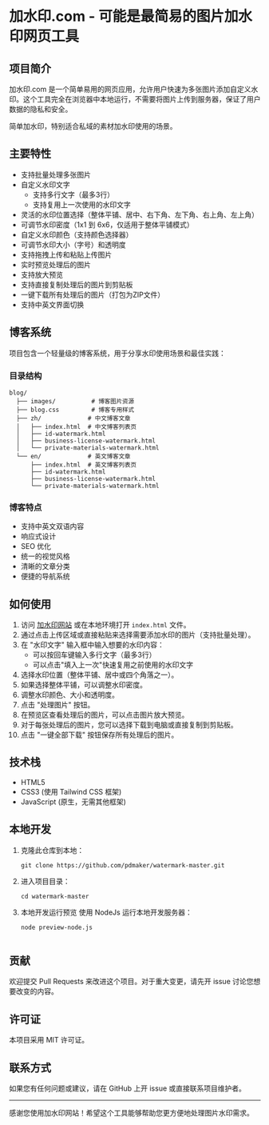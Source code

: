 # 加水印.com - 可能是最简易的图片加水印网页工具

## 项目简介

加水印.com 是一个简单易用的网页应用，允许用户快速为多张图片添加自定义水印。这个工具完全在浏览器中本地运行，不需要将图片上传到服务器，保证了用户数据的隐私和安全。

简单加水印，特别适合私域的素材加水印使用的场景。

## 主要特性

 - 支持批量处理多张图片
- 自定义水印文字
  - 支持多行文字（最多3行）
  - 支持复用上一次使用的水印文字
- 灵活的水印位置选择（整体平铺、居中、右下角、左下角、右上角、左上角）
- 可调节水印密度（1x1 到 6x6，仅适用于整体平铺模式）
- 自定义水印颜色（支持颜色选择器）
- 可调节水印大小（字号）和透明度
- 支持拖拽上传和粘贴上传图片
- 实时预览处理后的图片
- 支持放大预览
- 支持直接复制处理后的图片到剪贴板
- 一键下载所有处理后的图片（打包为ZIP文件）
- 支持中英文界面切换

## 博客系统

项目包含一个轻量级的博客系统，用于分享水印使用场景和最佳实践：

### 目录结构
```
blog/
  ├── images/          # 博客图片资源
  ├── blog.css         # 博客专用样式
  ├── zh/             # 中文博客文章
  │   ├── index.html  # 中文博客列表页
  │   ├── id-watermark.html
  │   ├── business-license-watermark.html
  │   └── private-materials-watermark.html
  └── en/             # 英文博客文章
      ├── index.html  # 英文博客列表页
      ├── id-watermark.html
      ├── business-license-watermark.html
      └── private-materials-watermark.html
```

### 博客特点
- 支持中英文双语内容
- 响应式设计
- SEO 优化
- 统一的视觉风格
- 清晰的文章分类
- 便捷的导航系统

## 如何使用

1. 访问 [加水印网站](https://jiashuiyin.com) 或在本地环境打开 `index.html` 文件。
2. 通过点击上传区域或直接粘贴来选择需要添加水印的图片（支持批量处理）。
3. 在 "水印文字" 输入框中输入想要的水印内容：
   - 可以按回车键输入多行文字（最多3行）
   - 可以点击"填入上一次"快速复用之前使用的水印文字
4. 选择水印位置（整体平铺、居中或四个角落之一）。
5. 如果选择整体平铺，可以调整水印密度。
6. 调整水印颜色、大小和透明度。
7. 点击 "处理图片" 按钮。
8. 在预览区查看处理后的图片，可以点击图片放大预览。
9. 对于每张处理后的图片，您可以选择下载到电脑或直接复制到剪贴板。
10. 点击 "一键全部下载" 按钮保存所有处理后的图片。

## 技术栈

- HTML5
- CSS3 (使用 Tailwind CSS 框架)
- JavaScript (原生，无需其他框架)

## 本地开发

1. 克隆此仓库到本地：
   ```
   git clone https://github.com/pdmaker/watermark-master.git
   ```
2. 进入项目目录：
   ```
   cd watermark-master
   ```
3. 本地开发运行预览
   使用 NodeJs 运行本地开发服务器：
   ```
   node preview-node.js


## 贡献

欢迎提交 Pull Requests 来改进这个项目。对于重大变更，请先开 issue 讨论您想要改变的内容。

## 许可证

本项目采用 MIT 许可证。

## 联系方式

如果您有任何问题或建议，请在 GitHub 上开 issue 或直接联系项目维护者。

---

感谢您使用加水印网站！希望这个工具能够帮助您更方便地处理图片水印需求。
